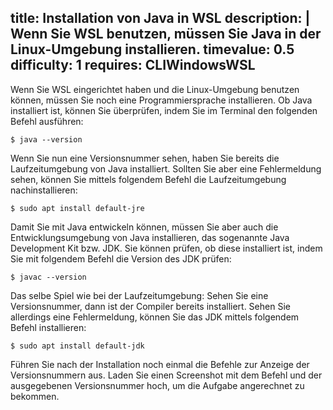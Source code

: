 title: Installation von Java in WSL
description: |
  Wenn Sie WSL benutzen, müssen Sie Java in der Linux-Umgebung installieren.
timevalue: 0.5
difficulty: 1
requires: CLIWindowsWSL
---
Wenn Sie WSL eingerichtet haben und die Linux-Umgebung benutzen können, müssen Sie noch eine Programmiersprache installieren. 
Ob Java installiert ist, können Sie überprüfen, indem Sie im Terminal den folgenden Befehl ausführen:

    $ java --version

Wenn Sie nun eine Versionsnummer sehen, haben Sie bereits die Laufzeitumgebung von Java installiert. 
Sollten Sie aber eine Fehlermeldung sehen, können Sie mittels folgendem Befehl die Laufzeitumgebung nachinstallieren:

    $ sudo apt install default-jre 

Damit Sie mit Java entwickeln können, müssen Sie aber auch die Entwicklungsumgebung von Java installieren, 
das sogenannte Java Development Kit bzw. JDK. 
Sie können prüfen, ob diese installiert ist, indem Sie mit folgendem Befehl die Version des JDK prüfen:

    $ javac --version

Das selbe Spiel wie bei der Laufzeitumgebung: Sehen Sie eine Versionsnummer, dann ist der Compiler bereits installiert. 
Sehen Sie allerdings eine Fehlermeldung, können Sie das JDK mittels folgendem Befehl installieren:

    $ sudo apt install default-jdk 

Führen Sie nach der Installation noch einmal die Befehle zur Anzeige der Versionsnummern aus. 
Laden Sie einen Screenshot mit dem Befehl und der ausgegebenen Versionsnummer hoch, um die Aufgabe angerechnet zu bekommen.
